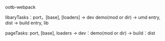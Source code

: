 ootb-webpack

libaryTasks：port，[base], [loaders]
 -> dev  demo(mod or dir)
 -> umd  entry, dist
 -> build  entry, lib

pageTasks: port, [base], loaders
-> dev：demo(mod or dir)
-> build：dist